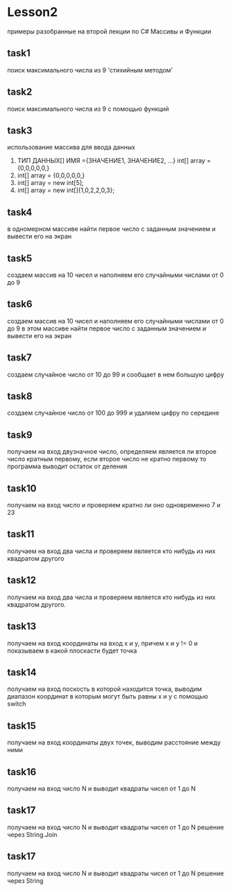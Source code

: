 # Lesson2
примеры разобранные на второй лекции по С# Массивы и Функции
## task1
поиск максимального числа из 9 'стихийным методом'
## task2
поиск максимального числа из 9 с помощью функций
## task3
использование массива для ввода данных
1. ТИП ДАННЫХ[] ИМЯ ={ЗНАЧЕНИЕ1, ЗНАЧЕНИЕ2, ...} int[] array = {0,0,0,0,0,}
2. int[] array = {0,0,0,0,0,}
3. int[] array = new int[5];
4. int[] array = new int[]{1,0,2,2,0,3};
## task4
в одномерном массиве найти первое число с заданным значением и вывести его на экран
## task5
создаем массив на 10 чисел и наполняем его случайными числами от 0 до 9
## task6
создаем массив на 10 чисел и наполняем его случайными числами от 0 до 9 в этом массиве найти первое число с заданным значением и вывести его на экран
## task7
создаем случайное число от 10 до 99 и сообщает в нем большую цифру
## task8
создаем случайное число от 100 до 999 и удаляем цифру по середине
## task9
получаем на вход двузначное число, определяем является ли второе число кратным первому, если второе число не кратно первому то программа выводит остаток от деления
## task10
получаем на вход число и проверяем кратно ли оно одновременно 7 и 23
## task11
получаем на вход два числа и проверяем является кто нибудь из них квадратом другого
## task12
получаем на вход два числа и проверяем является кто нибудь из них квадратом другого.
## task13
получаем на вход координаты на вход х и у, причем х и у != 0 и показываем в какой плоскасти будет точка
## task14
получаем на вход поскость в которой находится точка, выводим диапазон координат в которым могут быть равны х и у с помощью switch
## task15
получаем на вход координаты двух точек, выводим расстояние между ними
## task16
получаем на вход число N и выводит квадраты чисел от 1 до N
## task17
получаем на вход число N и выводит квадраты чисел от 1 до N решение через String.Join
## task17
получаем на вход число N и выводит квадраты чисел от 1 до N решение через String